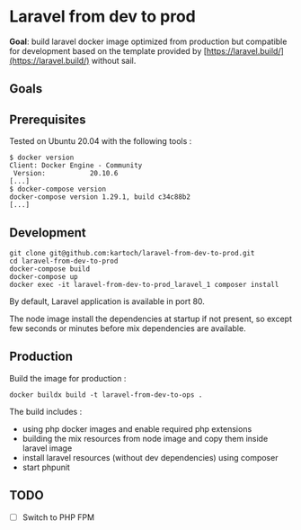 # Laravel from dev to prod

**Goal**: build laravel docker image optimized from production but compatible for development based on the template provided by [https://laravel.build/](https://laravel.build/) without sail.

## Goals



## Prerequisites

Tested on Ubuntu 20.04 with the following tools :

```shell
$ docker version
Client: Docker Engine - Community
 Version:           20.10.6
[...]
$ docker-compose version
docker-compose version 1.29.1, build c34c88b2
[...]
```

## Development

```shell
git clone git@github.com:kartoch/laravel-from-dev-to-prod.git
cd laravel-from-dev-to-prod
docker-compose build
docker-compose up
docker exec -it laravel-from-dev-to-prod_laravel_1 composer install
```

By default, Laravel application is available in port 80.

The node image install the dependencies at startup if not present, so except few seconds or minutes before mix dependencies are available.

## Production

Build the image for production :

```shell
docker buildx build -t laravel-from-dev-to-ops .
```

The build includes :

- using php docker images and enable required php extensions
- building the mix resources from node image and copy them inside laravel image
- install laravel resources (without dev dependencies) using composer
- start phpunit

## TODO

- [ ] Switch to PHP FPM
